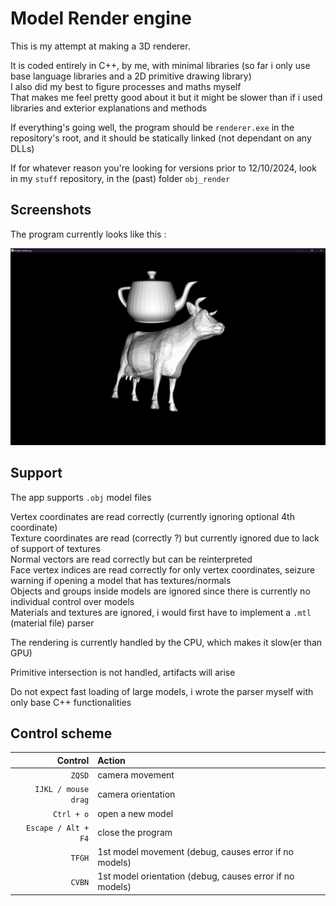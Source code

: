 # Model Render engine

This is my attempt at making a 3D renderer.

It is coded entirely in C++, by me, with minimal libraries (so far i only use base language libraries and a 2D primitive drawing library)\
I also did my best to figure processes and maths myself\
That makes me feel pretty good about it but it might be slower than if i used libraries and exterior explanations and methods

If everything's going well, the program should be `renderer.exe` in the repository's root, and it should be statically linked (not dependant on any DLLs)

If for whatever reason you're looking for versions prior to 12/10/2024, look in my `stuff` repository, in the (past) folder `obj_render`

## Screenshots

The program currently looks like this :

![Example image](images/example.png)

## Support

The app supports `.obj` model files

Vertex coordinates are read correctly (currently ignoring optional 4th coordinate)\
Texture coordinates are read (correctly ?) but currently ignored due to lack of support of textures\
Normal vectors are read correctly but can be reinterpreted\
Face vertex indices are read correctly for only vertex coordinates, seizure warning if opening a model that has textures/normals\
Objects and groups inside models are ignored since there is currently no individual control over models\
Materials and textures are ignored, i would first have to implement a `.mtl` (material file) parser

The rendering is currently handled by the CPU, which makes it slow(er than GPU)

Primitive intersection is not handled, artifacts will arise

Do not expect fast loading of large models, i wrote the parser myself with only base C++ functionalities

## Control scheme

| Control | Action |
| ---: | :--- |
| `ZQSD` | camera movement |
| `IJKL / mouse drag` | camera orientation |
| `Ctrl + o` | open a new model |
| `Escape / Alt + F4` | close the program |
| `TFGH` | 1st model movement (debug, causes error if no models) |
| `CVBN` | 1st model orientation (debug, causes error if no models) |